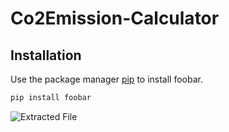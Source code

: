 # Co2Emission-Calculator


## Installation

Use the package manager [pip](https://pip.pypa.io/en/stable/) to install foobar.

```bash
pip install foobar
```
![Extracted File](./Co2Emission-Calculator/images/1Etractedfile.png)

